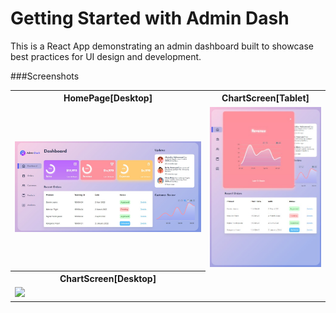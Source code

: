 # Getting Started with Admin Dash

This is a React App demonstrating an admin dashboard built to showcase best practices for UI design and development.

###Screenshots

<table>
<tr>
  <th>HomePage[Desktop]</th>
  <th>ChartScreen[Tablet]</th>
 </tr>
  <tr>
    <td> <img src="./screenshots/HomePage[Desktop].png" ></td>
    <td><img src="./screenshots/CharScreen[Tablet].png" ></td>
  </tr>
  <tr>
    <th>ChartScreen[Desktop]</th>
  <tr>
    <td> <img src="./screenshots/CharScreen[Desktop].png" ></td>
  </tr>
</table>
